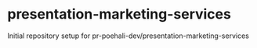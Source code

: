 # presentation-marketing-services

Initial repository setup for pr-poehali-dev/presentation-marketing-services